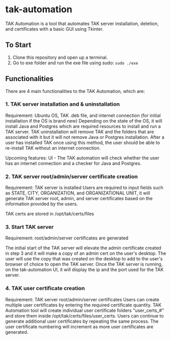 # tak-automation
TAK Automation is a tool that automates TAK server installation, deletion, and certificates with a basic GUI using Tkinter.

## To Start
1. Clone this repository and open up a terminal. <br>
2. Go to exe folder and run the exe file using sudo: ```sudo ./exe```

## Functionalities
There are 4 main functionalities to the TAK Automation, which are:

### 1. TAK server installation and & uninstallation
Requirement: Ubuntu OS, TAK .deb file, and internet connection (for initial installation if the OS is brand new)
Depending on the state of the OS, it will install Java and Postgres which are required resources to install and run a TAK server. TAK uninstallation will remove TAK and the folders that are associated with it but it will not remove Java or Postgres installation. After a user has installed TAK once using this method, the user should be able to re-install TAK without an internet connection.

Upcoming features: UI - The TAK automation will check whether the user has an internet connection and a checker for Java and Postgres.

### 2. TAK server root/admin/server certificate creation
Requirement: TAK server is installed
Users are required to input fields such as STATE, CITY, ORGANIZATION, and ORGANIZATIONAL UNIT, it will generate TAK server root, admin, and server certificates based on the information provided by the users.

TAK certs are stored in /opt/tak/certs/files

### 3. Start TAK server
Requirement: root/admin/server certificates are generated

The initial start of the TAK server will elevate the admin certificate created in step 3 and it will make a copy of an admin cert on the user's desktop. The user will use the copy that was created on the desktop to add to the user's browser of choice to open the TAK server. Once the TAK server is running, on the tak-automation UI, it will display the ip and the port used for the TAK server.

### 4. TAK user certificate creation
Requirement: TAK server root/admin/server certificates
Users can create multiple user certificates by entering the required certificate quantity. TAK Automation tool will create individual user certificate folders "user_certs_#" and store them inside /opt/tak/certs/files/user_certs. Users can continue to generate additional user certificates by repeating the same process. The user certificate numbering will increment as more user certificates are generated.


